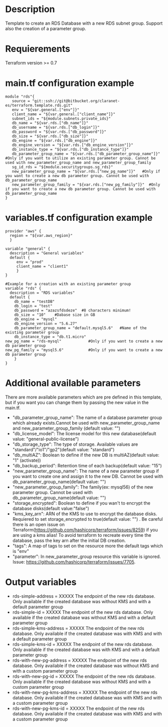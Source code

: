 # Description

Template to create an RDS Database with a new RDS subnet group.
Support also the creation of a parameter group.

# Requierements

Terraform version >= 0.7

# main.tf configuration example
    module "rds"{ 
       source = "git::ssh://git@bitbucket.org/claranet-es/terraform.template.rds.git" 
       env = "${var.general.["env"]}" 
       client_name = "${var.general.["client_name"]}" 
       subnet_ids = "${module.subnets.private_ids}"
       db_name = "${var.rds.["db_name"]}"
       db_username = "${var.rds.["db_login"]}"
       db_password = "${var.rds.["db_password"]}"
       db_size = "${var.rds.["db_size"]}"
       db_engine = "${var.rds.["db_engine"]}"
       db_engine_version = "${var.rds.["db_engine_version"]}"
       db_instance_type = "${var.rds.["db_instance_type"]}"
       db_parameter_group_name = "${var.rds.["db_parameter_group_name"]}"       #Only if you want to utilize an existing parameter group. Cannot be used with new_parameter_group_name and new_parameter_group_family
       sg_id_rds = "${module.securitygroups.sg_rds}"
       new_parameter_group_name = "${var.rds.["new_pg_name"]}"   #Only if you want to create a new db parameter group. Cannot be used with db_parameter_group_name
       new_parameter_group_family = "${var.rds.["new_pg_family"]}"  #Only if you want to create a new db parameter group. Cannot be used with db_parameter_group_name
    }
       
# variables.tf configuration example

    provider "aws" {
      region = "${var.aws_region}" 
      }
      
    variable "general" { 
      description = "General variables" 
      default { 
         env = "prod"
         client_name = "client1" 
         } 
    }

    #Example for a creation with an existing parameter group
    variable "rds" { 
      description = "RDS variables"
      default { 
        db_name = "testDB" 
        db_login = "test"
        db_password = "azazsfdsdeze"  #8 characters minimum!
        db_size = "10"    #Dabase size in GB
        db_engine = "mysql"
        db_engine_version = "5.6.27"
        db_parameter_group_name = "default.mysql5.6"   #Name of the existing parameter group
        db_instance_type = "db.t1.micro"
	new_pg_name = "rds-mysql"            #Only if you want to create a new db parameter group
	new_pg_family = "mysql5.6"           #Only if you want to create a new db parameter group
        } 
    }



# Additional available parameters

There are more available parameters which are pre defined in this template, but if you want you can change them by passing the new value in the main.tf.

* "db_parameter_group_name": The name of a database parameter group which already exists.Cannot be used with new_parameter_group_name and new_parameter_group_family (default value: "")
* "db_license_model": The license model for this new database(default value: "general-public-license")
* "db_storage_type": The type of storage. Available values are "standard"/"io1"/"gp2"(default value: "standard")
* "db_multiAZ": Boolean to define if the new DB is multiAZ(default value: "1" (activate))
* "db_backup_period": Retention time of each backup(default value: "15")
* "new_parameter_group_name": The name of a new parameter group if you want to create one and assign it to the new DB. Cannot be used with db_parameter_group_name(default value: "")
* "new_parameter_group_family": The family(ex: mysql56) of the new parameter group. Cannot be used with db_parameter_group_name(default value: "")
* "storage_encrypted": Boolean to define if you wan't to encrypt the database disks(default value:"false")
* "kms_key_arn": ARN of the KMS to use to encrypt the database disks. Requiered to set storage_encrypted to true(default value: "") . Be careful there is an open issue on Terraform(https://github.com/hashicorp/terraform/issues/8259) if you are using a kms alias! To avoid terraform to recreate every time the database, pass the key arn after the initial DB creation.
* "tags": A map of tags to set on the resource more the default tags which is "env"
* "parameter": In new_parameter_group resource this variable is ignored. Issue: https://github.com/hashicorp/terraform/issues/7705.


# Output variables

* rds-simple-address = XXXXX     The endpoint of the new rds database. Only available if the created database was without KMS and with a default parameter group
* rds-simple-id = XXXXX     The endpoint of the new rds database. Only available if the created database was without KMS and with a default parameter group
* rds-simple-kms-address = XXXXX     The endpoint of the new rds database. Only available if the created database was with KMS and with a default parameter group
* rds-simple-kms-id = XXXXX     The endpoint of the new rds database. Only available if the created database was with KMS and with a default parameter group
* rds-with-new-pg-address = XXXXX     The endpoint of the new rds database. Only available if the created database was without KMS and with a custom parameter group
* rds-with-new-pg-id = XXXXX     The endpoint of the new rds database. Only available if the created database was without KMS and with a custom parameter group
* rds-with-new-pg-kms-address = XXXXX     The endpoint of the new rds database. Only available if the created database was with KMS and with a custom parameter group
* rds-with-new-pg-kms-id = XXXXX     The endpoint of the new rds database. Only available if the created database was with KMS and with a custom parameter group
